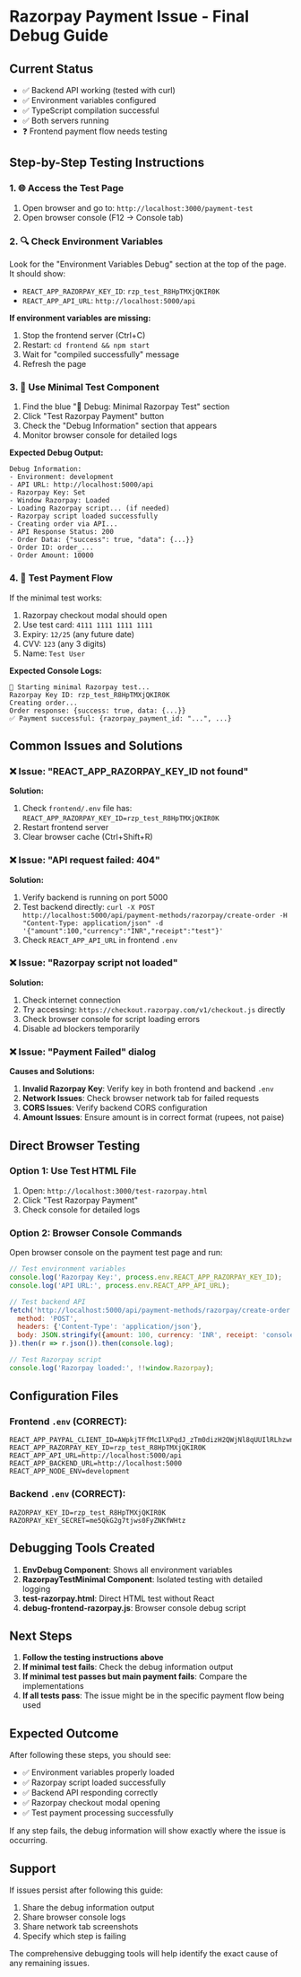 # Razorpay Payment Issue - Final Debug Guide

## Current Status
- ✅ Backend API working (tested with curl)
- ✅ Environment variables configured
- ✅ TypeScript compilation successful
- ✅ Both servers running
- ❓ Frontend payment flow needs testing

## Step-by-Step Testing Instructions

### 1. 🌐 Access the Test Page
1. Open browser and go to: `http://localhost:3000/payment-test`
2. Open browser console (F12 → Console tab)

### 2. 🔍 Check Environment Variables
Look for the "Environment Variables Debug" section at the top of the page. It should show:
- `REACT_APP_RAZORPAY_KEY_ID`: `rzp_test_R8HpTMXjQKIR0K`
- `REACT_APP_API_URL`: `http://localhost:5000/api`

**If environment variables are missing:**
1. Stop the frontend server (Ctrl+C)
2. Restart: `cd frontend && npm start`
3. Wait for "compiled successfully" message
4. Refresh the page

### 3. 🧪 Use Minimal Test Component
1. Find the blue "🧪 Debug: Minimal Razorpay Test" section
2. Click "Test Razorpay Payment" button
3. Check the "Debug Information" section that appears
4. Monitor browser console for detailed logs

**Expected Debug Output:**
```
Debug Information:
- Environment: development
- API URL: http://localhost:5000/api
- Razorpay Key: Set
- Window Razorpay: Loaded
- Loading Razorpay script... (if needed)
- Razorpay script loaded successfully
- Creating order via API...
- API Response Status: 200
- Order Data: {"success": true, "data": {...}}
- Order ID: order_...
- Order Amount: 10000
```

### 4. 🚀 Test Payment Flow
If the minimal test works:
1. Razorpay checkout modal should open
2. Use test card: `4111 1111 1111 1111`
3. Expiry: `12/25` (any future date)
4. CVV: `123` (any 3 digits)
5. Name: `Test User`

**Expected Console Logs:**
```
🔄 Starting minimal Razorpay test...
Razorpay Key ID: rzp_test_R8HpTMXjQKIR0K
Creating order...
Order response: {success: true, data: {...}}
✅ Payment successful: {razorpay_payment_id: "...", ...}
```

## Common Issues and Solutions

### ❌ Issue: "REACT_APP_RAZORPAY_KEY_ID not found"
**Solution:**
1. Check `frontend/.env` file has: `REACT_APP_RAZORPAY_KEY_ID=rzp_test_R8HpTMXjQKIR0K`
2. Restart frontend server
3. Clear browser cache (Ctrl+Shift+R)

### ❌ Issue: "API request failed: 404"
**Solution:**
1. Verify backend is running on port 5000
2. Test backend directly: `curl -X POST http://localhost:5000/api/payment-methods/razorpay/create-order -H "Content-Type: application/json" -d '{"amount":100,"currency":"INR","receipt":"test"}'`
3. Check `REACT_APP_API_URL` in frontend `.env`

### ❌ Issue: "Razorpay script not loaded"
**Solution:**
1. Check internet connection
2. Try accessing: `https://checkout.razorpay.com/v1/checkout.js` directly
3. Check browser console for script loading errors
4. Disable ad blockers temporarily

### ❌ Issue: "Payment Failed" dialog
**Causes and Solutions:**
1. **Invalid Razorpay Key**: Verify key in both frontend and backend `.env`
2. **Network Issues**: Check browser network tab for failed requests
3. **CORS Issues**: Verify backend CORS configuration
4. **Amount Issues**: Ensure amount is in correct format (rupees, not paise)

## Direct Browser Testing

### Option 1: Use Test HTML File
1. Open: `http://localhost:3000/test-razorpay.html`
2. Click "Test Razorpay Payment"
3. Check console for detailed logs

### Option 2: Browser Console Commands
Open browser console on the payment test page and run:
```javascript
// Test environment variables
console.log('Razorpay Key:', process.env.REACT_APP_RAZORPAY_KEY_ID);
console.log('API URL:', process.env.REACT_APP_API_URL);

// Test backend API
fetch('http://localhost:5000/api/payment-methods/razorpay/create-order', {
  method: 'POST',
  headers: {'Content-Type': 'application/json'},
  body: JSON.stringify({amount: 100, currency: 'INR', receipt: 'console_test'})
}).then(r => r.json()).then(console.log);

// Test Razorpay script
console.log('Razorpay loaded:', !!window.Razorpay);
```

## Configuration Files

### Frontend `.env` (CORRECT):
```env
REACT_APP_PAYPAL_CLIENT_ID=AWpkjTFfMcIlXPqdJ_zTm0dizH2QWjNl8qUUIlRLhzwnbhtl0Svxb9FUUIkF2zwyohyF1H2fUA9JLabU
REACT_APP_RAZORPAY_KEY_ID=rzp_test_R8HpTMXjQKIR0K
REACT_APP_API_URL=http://localhost:5000/api
REACT_APP_BACKEND_URL=http://localhost:5000
REACT_APP_NODE_ENV=development
```

### Backend `.env` (CORRECT):
```env
RAZORPAY_KEY_ID=rzp_test_R8HpTMXjQKIR0K
RAZORPAY_KEY_SECRET=me5QkG2g7tjws0FyZNKfWHtz
```

## Debugging Tools Created

1. **EnvDebug Component**: Shows all environment variables
2. **RazorpayTestMinimal Component**: Isolated testing with detailed logging
3. **test-razorpay.html**: Direct HTML test without React
4. **debug-frontend-razorpay.js**: Browser console debug script

## Next Steps

1. **Follow the testing instructions above**
2. **If minimal test fails**: Check the debug information output
3. **If minimal test passes but main payment fails**: Compare the implementations
4. **If all tests pass**: The issue might be in the specific payment flow being used

## Expected Outcome

After following these steps, you should see:
- ✅ Environment variables properly loaded
- ✅ Razorpay script loaded successfully
- ✅ Backend API responding correctly
- ✅ Razorpay checkout modal opening
- ✅ Test payment processing successfully

If any step fails, the debug information will show exactly where the issue is occurring.

## Support

If issues persist after following this guide:
1. Share the debug information output
2. Share browser console logs
3. Share network tab screenshots
4. Specify which step is failing

The comprehensive debugging tools will help identify the exact cause of any remaining issues.